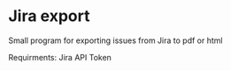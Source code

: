 # Jira export

Small program for exporting issues from Jira to pdf or html

Requirments:
  Jira API Token
